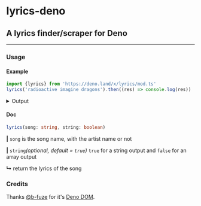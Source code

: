 # lyrics-deno

## A lyrics finder/scraper for Deno

---

### Usage

#### Example

```typescript
import {lyrics} from 'https://deno.land/x/lyrics/mod.ts'
lyrics('radioactive imagine dragons').then((res) => console.log(res))
```

<details><summary>Output</summary>

  ```text
Whoa, oh, oh
Whoa, oh, oh
Whoa, oh, oh
Whoa

I'm waking up to ash and dust
I wipe my brow and I sweat my rust
I'm breathing in the chemicals

I'm breaking in, shaping up, then checking out on the prison bus
This is it, the apocalypse
Whoa

I'm waking up, I feel it in my bones
Enough to make my systems blow
Welcome to the new age, to the new age
Welcome to the new age, to the new age
Whoa, oh, oh, oh, oh, whoa, oh, oh, oh, I'm radioactive, radioactive
Whoa, oh, oh, oh, oh, whoa, oh, oh, oh, I'm radioactive, radioactive

I raise my flags, don my clothes
It's a revolution, I suppose
We'll paint it red to fit right in
Whoa

I'm breaking in, shaping up, then checking out on the prison bus
This is it, the apocalypse
Whoa

I'm waking up, I feel it in my bones
Enough to make my systems blow
Welcome to the new age, to the new age
Welcome to the new age, to the new age
Whoa, oh, oh, oh, oh, whoa, oh, oh, oh, I'm radioactive, radioactive
Whoa, oh, oh, oh, oh, whoa, oh, oh, oh, I'm radioactive, radioactive

All systems go, the sun hasn't died
Deep in my bones, straight from inside

I'm waking up, I feel it in my bones
Enough to make my systems blow
Welcome to the new age, to the new age
Welcome to the new age, to the new age
Whoa, oh, oh, oh, oh, whoa, oh, oh, oh, I'm radioactive, radioactive
Whoa, oh, oh, oh, oh, whoa, oh, oh, oh, I'm radioactive, radioactive
  ```

</details>

#### Doc

```typescript
lyrics(song: string, string: boolean)
```

**|** `song` is the song name, with the artist name or not

**|** `string`*(optional, default = `true`)* `true` for a string output and `false` for an array output

**↳** return the lyrics of the song

### Credits

Thanks [@b-fuze](https://github.com/b-fuze) for it's [Deno DOM](https://github.com/b-fuze/deno-dom).
